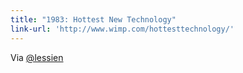```yaml
---
title: "1983: Hottest New Technology"
link-url: 'http://www.wimp.com/hottesttechnology/'
---
```

<p>Via <a href="https://twitter.com/lessien/status/108216301067055104" title="" target="">@lessien</a></p>
